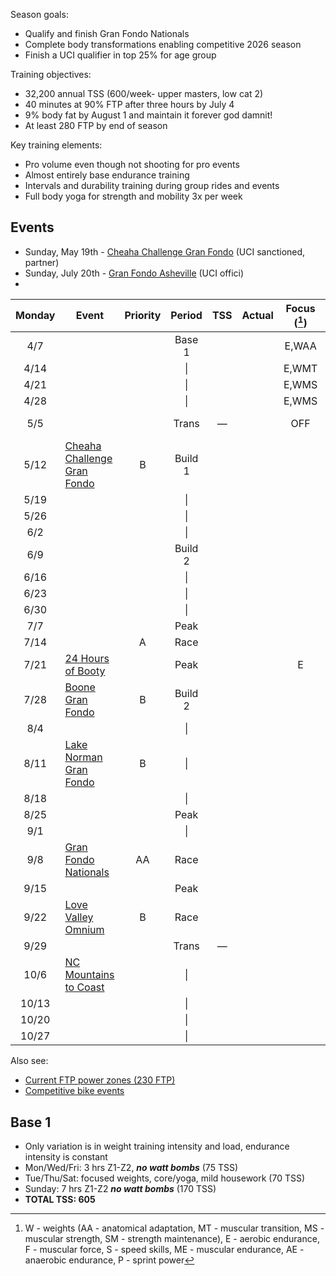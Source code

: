 Season goals:

- Qualify and finish Gran Fondo Nationals
- Complete body transformations enabling competitive 2026 season
- Finish a UCI qualifier in top 25% for age group

Training objectives:

- 32,200 annual TSS (600/week- upper masters, low cat 2)
- 40 minutes at 90% FTP after three hours by July 4
- 9% body fat by August 1 and maintain it forever god damnit!
- At least 280 FTP by end of season

Key training elements:

- Pro volume even though not shooting for pro events
- Almost entirely base endurance training
- Intervals and durability training during group rides and events
- Full body yoga for strength and mobility 3x per week

## Events

- Sunday, May 19th - [Cheaha Challenge Gran Fondo](https://www.cheahachallenge.com/) (UCI sanctioned, partner)
- Sunday, July 20th - [Gran Fondo Asheville](https://www.granfondonationalseries.com/gran-fondo-asheville/) (UCI offici)
- 

| Monday | Event                                                                                | Priority | Period  | TSS | Actual | Focus ([^1]) | Notes                               |
| :----: | ------------------------------------------------------------------------------------ | :------: | :-----: | :-: | :----: | :----------: | ----------------------------------- |
|  4/7   |                                                                                      |          | Base 1  |     |        |    E,WAA     |                                     |
|  4/14  |                                                                                      |          |   \|    |     |        |    E,WMT     |                                     |
|  4/21  |                                                                                      |          |   \|    |     |        |    E,WMS     |                                     |
|  4/28  |                                                                                      |          |   \|    |     |        |    E,WMS     |                                     |
|  5/5   |                                                                                      |          |  Trans  |  —  |        |     OFF      | Gordon graduation                   |
|  5/12  | [Cheaha Challenge Gran Fondo](https://www.cheahachallenge.com/)                      |    B     | Build 1 |     |        |              | Sanctioned, logistics training, fun |
|  5/19  |                                                                                      |          |   \|    |     |        |              |                                     |
|  5/26  |                                                                                      |          |   \|    |     |        |              |                                     |
|  6/2   |                                                                                      |          |   \|    |     |        |              |                                     |
|  6/9   |                                                                                      |          | Build 2 |     |        |              |                                     |
|  6/16  |                                                                                      |          |   \|    |     |        |              |                                     |
|  6/23  |                                                                                      |          |   \|    |     |        |              |                                     |
|  6/30  |                                                                                      |          |   \|    |     |        |              |                                     |
|  7/7   |                                                                                      |          |  Peak   |     |        |              |                                     |
|  7/14  |                                                                                      |    A     |  Race   |     |        |              | Sanctioned                          |
|  7/21  | [24 Hours of Booty](https://24foundation.org/24-hours-of-booty/)                     |          |  Peak   |     |        |      E       | too late to cancel                  |
|  7/28  | [Boone Gran Fondo](https://www.granfondonationalseries.com/gran-fondo-boone/)        |    B     | Build 2 |     |        |              | Sanctioned                          |
|  8/4   |                                                                                      |          |   \|    |     |        |              |                                     |
|  8/11  | [Lake Norman Gran Fondo](https://lakenormanfondo.com/)                               |    B     |   \|    |     |        |              | local                               |
|  8/18  |                                                                                      |          |   \|    |     |        |              |                                     |
|  8/25  |                                                                                      |          |  Peak   |     |        |              |                                     |
|  9/1   |                                                                                      |          |   \|    |     |        |              |                                     |
|  9/8   | [Gran Fondo Nationals](https://www.granfondonationalseries.com/gran-fondo-maryland/) |    AA    |  Race   |     |        |              | Sanctioned                          |
|  9/15  |                                                                                      |          |  Peak   |     |        |              |                                     |
|  9/22  | [Love Valley Omnium](https://www.lovevalleyroubaix.com/)                             |    B     |  Race   |     |        |              | Champagne gravel                    |
|  9/29  |                                                                                      |          |  Trans  |  —  |        |              |                                     |
|  10/6  | [NC Mountains to Coast](https://ncsports.org/event/cyclenc_mountainstocoast_ride/)   |          |   \|    |     |        |              | paid, camping, week-long            |
| 10/13  |                                                                                      |          |   \|    |     |        |              |                                     |
| 10/20  |                                                                                      |          |   \|    |     |        |              |                                     |
| 10/27  |                                                                                      |          |   \|    |     |        |              |                                     |

[^1]: W - weights (AA - anatomical adaptation, MT - muscular transition, MS - muscular strength, SM - strength maintenance), E - aerobic endurance, F - muscular force, S - speed skills, ME - muscular endurance, AE - anaerobic endurance, P - sprint power

Also see:

- [Current FTP power zones (230 FTP)](Current%20FTP%20power%20zones%20(230%20FTP).md)
- [Competitive bike events](Competitive%20bike%20events.md)

## Base 1

- Only variation is in weight training intensity and load, endurance intensity is constant
- Mon/Wed/Fri: 3 hrs Z1-Z2, ***no watt bombs*** (75 TSS)
- Tue/Thu/Sat: focused weights, core/yoga, mild housework (70 TSS)
- Sunday: 7 hrs Z1-Z2 ***no watt bombs*** (170 TSS)
- **TOTAL TSS: 605**